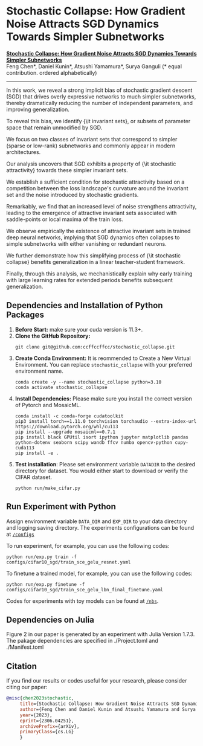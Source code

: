 # Stochastic Collapse: How Gradient Noise Attracts SGD Dynamics Towards Simpler Subnetworks

[**Stochastic Collapse: How Gradient Noise Attracts SGD Dynamics Towards Simpler Subnetworks**](https://arxiv.org/abs/2306.04251)<br>
Feng Chen*, Daniel Kunin*, Atsushi Yamamura*, Surya Ganguli 
(* equal contribution. ordered alphabetically)
<br>
<hr> 
In this work, we reveal a strong implicit bias of stochastic gradient descent (SGD) that drives overly expressive networks to much simpler subnetworks, thereby dramatically reducing the number of independent parameters, and improving generalization. 

To reveal this bias, we identify {\it invariant sets}, or subsets of parameter space that remain unmodified by SGD. 

We focus on two classes of invariant sets that correspond to simpler (sparse or low-rank) subnetworks and commonly appear in modern architectures.

Our analysis uncovers that SGD exhibits a property of {\it stochastic attractivity} towards these simpler invariant sets. 

We establish a sufficient condition for stochastic attractivity based on a competition between the loss landscape's curvature around the invariant set and the noise introduced by stochastic gradients.

Remarkably, we find that an increased level of noise strengthens attractivity, leading to the emergence of attractive invariant sets associated with saddle-points or local maxima of the train loss.

We observe empirically the existence of attractive invariant sets in trained deep neural networks, implying that SGD dynamics often collapses to simple subnetworks with either vanishing or redundant neurons.

We further demonstrate how this simplifying process of {\it stochastic collapse} benefits generalization in a linear teacher-student framework.

Finally, through this analysis, we mechanistically explain why early training with large learning rates for extended periods benefits subsequent generalization.

## Dependencies and Installation of Python Packages
1. **Before Start:** make sure your cuda version is 11.3+.
2. **Clone the GitHub Repository:**
   ```
   git clone git@github.com:ccffccffcc/stochastic_collapse.git
   ```
3. **Create Conda Environment:** It is reommended to Create a New Virtual Environment. You can replace `stochastic_collapse` with your preferred environment name.
   ```
   conda create -y --name stochastic_collapse python=3.10
   conda activate stochastic_collapse
   ```
4. **Install Dependencies:** Please make sure you install the correct version of Pytorch and MosaicML.
   ```
   conda install -c conda-forge cudatoolkit
   pip3 install torch==1.11.0 torchvision torchaudio --extra-index-url https://download.pytorch.org/whl/cu113
   pip install --upgrade mosaicml==0.7.1
   pip install black GPUtil isort ipython jupyter matplotlib pandas python-dotenv seaborn scipy wandb ffcv numba opencv-python cupy-cuda113
   pip install -e .
   ```
5. **Test installation**: Please set environment variable `DATADIR` to the desired directory for dataset. You would either start to download or verify the CIFAR dataset.
   ```
   python run/make_cifar.py
   ```

## Run Experiment with Python
Assign environment variable `DATA_DIR` and `EXP_DIR` to your data directory and logging saving directory. The experiments configurations can be found at [`/configs`](./configs)

To run experiment, for example, you can use the following codes:
   ```
   python run/exp.py train -f configs/cifar10_sgd/train_sce_gelu_resnet.yaml
   ```
To finetune a trained model, for example, you can use the following codes:
   ```
   python run/exp.py finetune -f configs/cifar10_sgd/train_sce_gelu_lbn_final_finetune.yaml
   ```
Codes for experiments with toy models can be found at [`/nbs`](./nbs).

## Dependencies on Julia
Figure 2 in our paper is generated by an experiment with Julia Version 1.7.3.
The pakage dependencies are specified in ./Project.toml and ./Manifest.toml

## Citation

   If you find our results or codes useful for your research, please consider citing our paper:

   ```bibtex
   @misc{chen2023stochastic,
        title={Stochastic Collapse: How Gradient Noise Attracts SGD Dynamics Towards Simpler Subnetworks}, 
        author={Feng Chen and Daniel Kunin and Atsushi Yamamura and Surya Ganguli},
        year={2023},
        eprint={2306.04251},
        archivePrefix={arXiv},
        primaryClass={cs.LG}
        }
   ```
